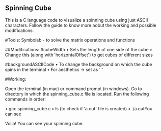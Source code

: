 ## Spinning Cube
This is a C language code to visualize a spinning cube using just ASCII characters. Follow the guide to know more aobut the working and possible modifications.

#Tools:
Symbolab - to solve the matrix operations and functions

##Modifications:
#cubeWidth
• Sets the length of one side of the cube
• Change this (along with 'horizontalOffset') to get cubes of different sizes

#backgroundASCIICode
• To change the background on which the cube spins in the terminal
• For aesthetics -> set as ' '

#Working:

Open the terminal (in mac) or command prompt (in windows).
Go to directory in which the spinning_cube.c file is located.
Run the following commands in order:

• gcc spinning_cube.c
• ls (to check if 'a.out' file is created)
• ./a.outYou can see

Voila! You can see your spinning cube.
